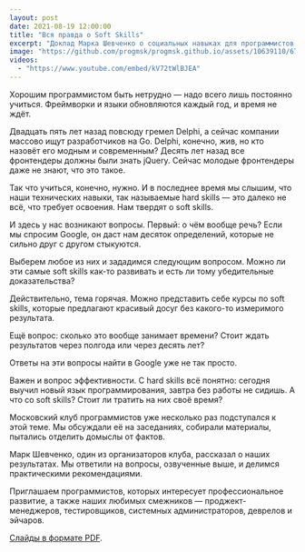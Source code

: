 ```yaml
---
layout: post
date: 2021-08-19 12:00:00
title: "Вся правда о Soft Skills"
excerpt: "Доклад Марка Шевченко о социальных навыках для программистов."
image: "https://github.com/progmsk/progmsk.github.io/assets/10639110/6785b515-7f66-4437-a910-abe000f7e635"
videos:
  - "https://www.youtube.com/embed/kV72tWlBJEA"
---
```


Хорошим программистом быть нетрудно — надо всего лишь постоянно учиться. Фреймворки и языки обновляются каждый год, и время не ждёт.

Двадцать пять лет назад повсюду гремел Delphi, а сейчас компании массово ищут разработчиков на Go. Delphi, конечно, жив, но кто назовёт его модным и современным? Десять лет назад все фронтендеры должны были знать jQuery. Сейчас молодые фронтендеры даже не знают, что это такое.

Так что учиться, конечно, нужно. И в последнее время мы слышим, что наши технических навыки, так называемые hard skills — это далеко не всё, что требует освоения. Нам твердят о soft skills.

И здесь у нас возникают вопросы. Первый: о чём вообще речь? Если мы спросим Google, он даст нам десяток определений, которые не сильно друг с другом стыкуются.

Выберем любое из них и зададимся следующим вопросом. Можно ли эти самые soft skills как-то развивать и есть ли тому убедительные доказательства?

Действительно, тема горячая. Можно представить себе курсы по soft skills, которые предлагают красивый досуг без какого-то измеримого результата.

Ещё вопрос: сколько это вообще занимает времени? Стоит ждать результатов через полгода или через десять лет?

Ответы на эти вопросы найти в Google уже не так просто.

Важен и вопрос эффективности. С hard skills всё понятно: сегодня выучил новый язык программирования, завтра без работы не сидишь. А что со soft skills? Стоит ли тратить на них своё время?

Московский клуб программистов уже несколько раз подступался к этой теме. Мы обсуждали её на заседаниях, собирали материалы, пытались отделить домыслы от фактов.

Марк Шевченко, один из организаторов клуба, рассказал о наших результатах. Мы ответили на вопросы, озвученные выше, и делимся практическими рекомендациями.

Приглашаем программистов, которых интересует профессиональное развитие, а также наших любимых смежников — проджект-менеджеров, тестировщиков, системных администраторов, деврелов и эйчаров.

[Слайды в формате PDF](https://github.com/progmsk/progmsk.github.io/files/14731631/whole-truth-about-soft-skills.pdf).
